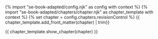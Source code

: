 {% import "se-book-adapted/config.njk" as config with context %}
{% import "se-book-adapted/chapters/chapter.njk" as chapter_template with context %}
{% set chapter = config.chapters.revisionControl %}
<frontmatter>
{{ chapter_template.add_front_matter(chapter) | trim}}
</frontmatter>

{{ chapter_template.show_chapter(chapter) }}
